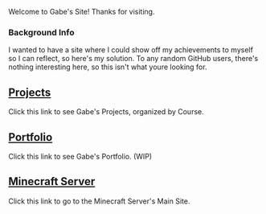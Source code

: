 Welcome to Gabe's Site!
Thanks for visiting.

### Background Info
I wanted to have a site where I could show off my achievements to myself so I can reflect, so here's my solution. To any random GitHub users, there's nothing interesting here, so this isn't what youre looking for.

## [Projects](/Projects)
Click this link to see Gabe's Projects, organized by Course.

## [Portfolio](/Portfolio)
Click this link to see Gabe's Portfolio. (WIP)


## [Minecraft Server](/MinecraftServer)
Click this link to go to the Minecraft Server's Main Site.


